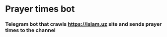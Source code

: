# Prayer times bot

### Telegram bot that crawls https://islam.uz site and sends prayer times to the channel
